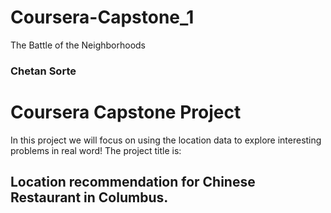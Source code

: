 # Coursera-Capstone_1
The Battle of the Neighborhoods
### Chetan Sorte
# Coursera Capstone Project
In this project we will focus on using the location data to explore interesting problems in real word! The project title is:
## Location recommendation for Chinese Restaurant in Columbus.
